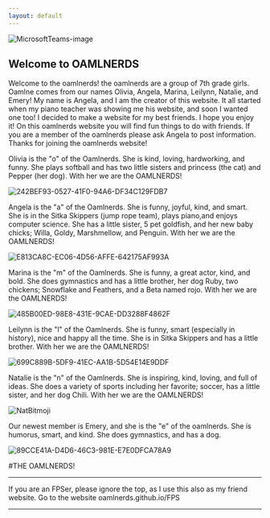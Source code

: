 ```yaml
---
layout: default
---
```


![MicrosoftTeams-image](https://user-images.githubusercontent.com/48270916/100828874-95a80300-340c-11eb-936d-9d9e46b1bab6.png)

## Welcome to OAMLNERDS
Welcome to the oamlnerds! the oamlnerds are a group of 7th grade girls. Oamlne comes from our names Olivia, Angela, Marina, Leilynn, Natalie, and Emery!
My name is Angela, and I am the creator of this website. It all started when my piano teacher was showing me his website, and soon I wanted one too! I decided to make a website for my best friends. I hope you enjoy it!
On this oamlnerds website you will find fun things to do with friends. If you are a member of the oamlnerds please ask Angela to post information. Thanks for joining the oamlnerds website!


Olivia is the "o" of the Oamlnerds. She is kind, loving, hardworking, and funny. She plays softball and has two little sisters and princess (the cat) and Pepper (her dog). With her we are the OAMLNERDS!


![242BEF93-0527-41F0-94A6-DF34C129FDB7](https://user-images.githubusercontent.com/48270916/80935334-9d210400-8d78-11ea-97d2-6d069b8fdd4e.jpeg)

Angela is the "a" of the Oamlnerds. She is funny, joyful, kind, and smart. She is in the Sitka Skippers (jump rope team), plays piano,and enjoys computer science. She has a little sister, 5 pet goldfish, and her new baby chicks; Willa, Goldy, Marshmellow, and Penguin. With her we are the OAMLNERDS!

![E813CA8C-EC06-4D56-AFFE-642175AF993A](https://user-images.githubusercontent.com/48270916/80925539-0b47d580-8d3d-11ea-90e0-d00ef520e3a6.jpeg)


Marina is the "m" of the Oamlnerds. She is funny, a great actor, kind, and bold. She does gymnastics and has a little brother, her dog Ruby, two chickens; Snowflake and Feathers, and a Beta named rojo. With her we are the OAMLNERDS!

![485B00ED-98E8-431E-9CAE-DD3288F4862F](https://user-images.githubusercontent.com/48270916/81034023-336d2c80-8e42-11ea-9c6c-79866c20f523.png)


Leilynn is the "l" of the Oamlnerds. She is funny, smart (especially in history), nice and happy all the time. She is in Sitka Skippers and has a little brother. With her we are the OAMLNERDS!

![699C889B-5DF9-41EC-AA1B-5D54E14E9DDF](https://user-images.githubusercontent.com/48270916/80925867-e2750f80-8d3f-11ea-87fd-df86f3da1c6c.jpeg)


Natalie is the "n" of the Oamlnerds. She is inspiring, kind, loving, and full of ideas. She does a variety of sports including her favorite; soccer, has a little sister, and her dog Chili. With her we are the OAMLNERDS!

![NatBitmoji](https://user-images.githubusercontent.com/48270916/95144372-faa0ee80-0724-11eb-9089-d70036416f0d.jpg)

Our newest member is Emery, and she is the "e" of the oamlnerds. She is humorus, smart, and kind. She does gymnastics, and has a dog.

![89CCE41A-D4D6-46C3-981E-E7E0DFCA78A9](https://user-images.githubusercontent.com/48270916/81034186-c7d78f00-8e42-11ea-8ae9-dd9161b6eb8a.jpeg)


#THE OAMLNERDS!

* * *
If you are an FPSer, please ignore the top, as I use this also as my friend website. Go to the website oamlnerds.github.io/FPS

* * *

